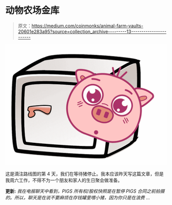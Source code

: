 # 动物农场金库

> 原文：<https://medium.com/coinmonks/animal-farm-vaults-20601e283a95?source=collection_archive---------13----------------------->

![](img/959eb67403bb9ab9e7cf6a0bb3f61784.png)

这是滴注路线图的第 4 天，我们在等待猪停止。我本应该昨天写这篇文章，但是我周六工作，不得不为一个朋友和家人的生日聚会做准备。

**更新:** *我在电报聊天中看到，PIGS 所有权/股权快照是在暂停 PIGS 合同之前拍摄的。所以，聊天是在说不要麻烦在存钱罐里喂小猪，因为你只是在浪费* …